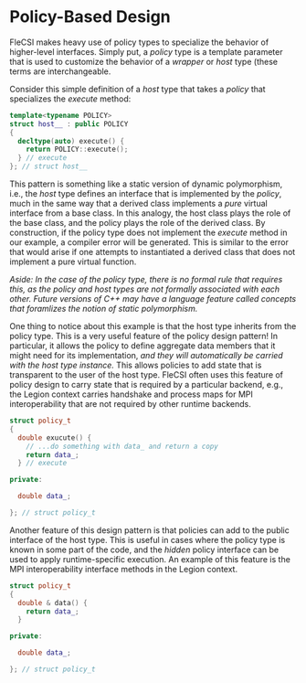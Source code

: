 # Policy-Based Design

FleCSI makes heavy use of policy types to specialize the behavior of
higher-level interfaces. Simply put, a *policy* type is a template
parameter that is used to customize the behavior of a *wrapper* or
*host* type (these terms are interchangeable.

Consider this simple definition of a *host* type that takes a *policy*
that specializes the *execute* method:
```cpp
template<typename POLICY>
struct host__ : public POLICY
{
  decltype(auto) execute() {
    return POLICY::execute();
  } // execute
}; // struct host__
```
This pattern is something like a static version of dynamic polymorphism,
i.e., the *host* type defines an interface that is implemented by the
*policy*, much in the same way that a derived class implements a *pure*
virtual interface from a base class. In this analogy, the host class
plays the role of the base class, and the policy plays the role of the
derived class. By construction, if the policy type does not implement
the *execute* method in our example, a compiler error will be generated.
This is similar to the error that would arise if one attempts to
instantiated a derived class that does not implement a pure virtual
function.

*Aside: In the case of the policy type, there is no formal rule that
requires this, as the policy and host types are not formally associated
with each other. Future versions of C++ may have a language feature
called *concepts* that foramlizes the notion of static polymorphism.*

One thing to notice about this example is that the host type inherits
from the policy type. This is a very useful feature of the policy design
pattern! In particular, it allows the policy to define aggregate data
members that it might need for its implementation, *and they will
automatically be carried with the host type instance.* This allows
policies to add state that is transparent to the user of the host type.
FleCSI often uses this feature of policy design to carry state that is
required by a particular backend, e.g., the Legion context carries
handshake and process maps for MPI interoperability that are not
required by other runtime backends.
```cpp
struct policy_t
{
  double exucute() {
    // ...do something with data_ and return a copy
    return data_;
  } // execute

private:

  double data_;

}; // struct policy_t
```
Another feature of this design pattern is that policies can add to the
public interface of the host type. This is useful in cases where the
policy type is known in some part of the code, and the *hidden* policy
interface can be used to apply runtime-specific execution. An example of
this feature is the MPI interoperability interface methods in the Legion
context.
```cpp
struct policy_t
{
  double & data() {
    return data_;
  }

private:

  double data_;

}; // struct policy_t
```

<!-- vim: set tabstop=2 shiftwidth=2 expandtab fo=cqt tw=72 : -->
